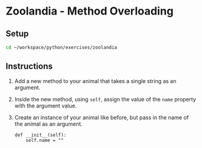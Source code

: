# Zoolandia - Method Overloading

## Setup

```bash
cd ~/workspace/python/exercises/zoolandia
```

## Instructions

1. Add a new method to your animal that takes a single string as an argument.
1. Inside the new method, using `self`, assign the value of the `name` property with the argument value.
1. Create an instance of your animal like before, but pass in the name of the animal as an argument.

	```
	def __init__(self):
		self.name = ""
	```
